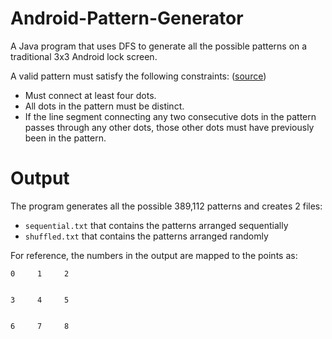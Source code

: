 # Android-Pattern-Generator
A Java program that uses DFS to generate all the possible patterns on a traditional 3x3 Android lock screen.

A valid pattern must satisfy the following constraints: ([source](https://www.quora.com/Android-operating-system-How-many-combinations-does-Android-9-point-unlock-have "Quora"))
* Must connect at least four dots.
* All dots in the pattern must be distinct.
* If the line segment connecting any two consecutive dots in the pattern passes through any other dots, those other dots must have previously been in the pattern.

# Output
The program generates all the possible 389,112 patterns and creates 2 files:
* `sequential.txt` that contains the patterns arranged sequentially
* `shuffled.txt` that contains the patterns arranged randomly

For reference, the numbers in the output are mapped to the points as:
```
0     1     2


3     4     5


6     7     8
```
